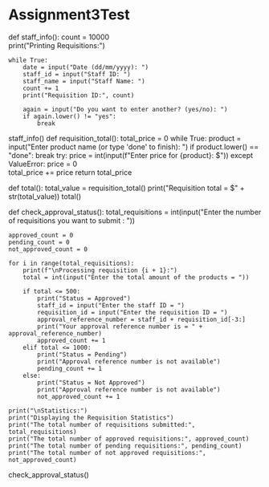 # Assignment3Test

def staff_info():
    count = 10000  
    print("Printing Requisitions:")

    while True:
        date = input("Date (dd/mm/yyyy): ")
        staff_id = input("Staff ID: ")
        staff_name = input("Staff Name: ")
        count += 1  
        print("Requisition ID:", count)
        
        again = input("Do you want to enter another? (yes/no): ")
        if again.lower() != "yes":
            break

staff_info()
def requisition_total():
    total_price = 0
    while True:
        product = input("Enter product name (or type 'done' to finish): ")
        if product.lower() == "done":
            break
        try:
            price = int(input(f"Enter price for {product}: $"))
        except ValueError:
            price = 0  
        total_price += price
    return total_price

def total():
    total_value = requisition_total()
    print("Requisition total = $" + str(total_value))
total()

def check_approval_status():
    total_requisitions = int(input("Enter the number of requisitions you want to submit : "))
    
    approved_count = 0
    pending_count = 0
    not_approved_count = 0

    for i in range(total_requisitions):
        print(f"\nProcessing requisition {i + 1}:")
        total = int(input("Enter the total amount of the products = "))
        
        if total <= 500:
            print("Status = Approved")
            staff_id = input("Enter the staff ID = ")
            requisition_id = input("Enter the requisition ID = ")
            approval_reference_number = staff_id + requisition_id[-3:]
            print("Your approval reference number is = " + approval_reference_number)
            approved_count += 1
        elif total <= 1000:
            print("Status = Pending")
            print("Approval reference number is not available")
            pending_count += 1
        else:
            print("Status = Not Approved")
            print("Approval reference number is not available")
            not_approved_count += 1

    print("\nStatistics:")
    print("Displaying the Requisition Statistics")
    print("The total number of requisitions submitted:", total_requisitions)
    print("The total number of approved requisitions:", approved_count)
    print("The total number of pending requisitions:", pending_count)
    print("The total number of not approved requisitions:", not_approved_count)

check_approval_status()
